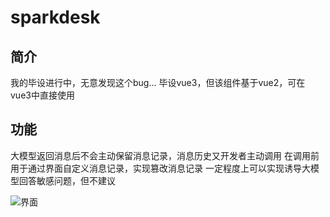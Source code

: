 # sparkdesk
## 简介
我的毕设进行中，无意发现这个bug...
毕设vue3，但该组件基于vue2，可在vue3中直接使用

## 功能
大模型返回消息后不会主动保留消息记录，消息历史又开发者主动调用
在调用前用于通过界面自定义消息记录，实现篡改消息记录
一定程度上可以实现诱导大模型回答敏感问题，但不建议

![界面]("./sparkdesk.png" "界面")